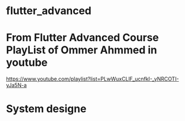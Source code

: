 # flutter_advanced
# From Flutter Advanced Course PlayList of Ommer Ahmmed in youtube
https://www.youtube.com/playlist?list=PLwWuxCLlF_ucnfkI-_yNRCOTI-yJa5N-a

# System designe